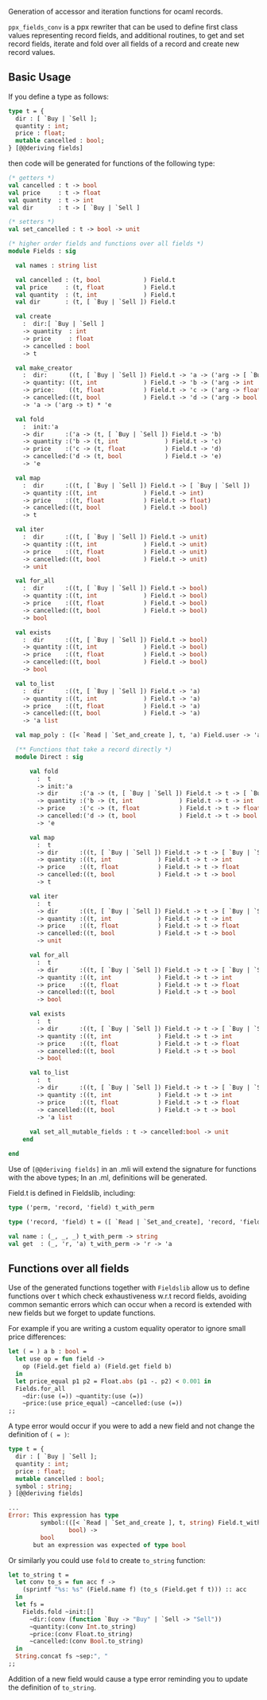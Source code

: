 Generation of accessor and iteration functions for ocaml records.

`ppx_fields_conv` is a ppx rewriter that can be used to define first
class values representing record fields, and additional routines, to
get and set record fields, iterate and fold over all fields of a
record and create new record values.

Basic Usage
-----------

If you define a type as follows:

<!--BEGIN type_decl-->
```ocaml
type t = {
  dir : [ `Buy | `Sell ];
  quantity : int;
  price : float;
  mutable cancelled : bool;
} [@@deriving fields]
```
<!--END-->

then code will be generated for functions of the following type:

<!--BEGIN generated_sig-->
```ocaml
(* getters *)
val cancelled : t -> bool
val price     : t -> float
val quantity  : t -> int
val dir       : t -> [ `Buy | `Sell ]

(* setters *)
val set_cancelled : t -> bool -> unit

(* higher order fields and functions over all fields *)
module Fields : sig

  val names : string list

  val cancelled : (t, bool            ) Field.t
  val price     : (t, float           ) Field.t
  val quantity  : (t, int             ) Field.t
  val dir       : (t, [ `Buy | `Sell ]) Field.t

  val create
    :  dir:[ `Buy | `Sell ]
    -> quantity  : int
    -> price     : float
    -> cancelled : bool
    -> t

  val make_creator
    :  dir:      ((t, [ `Buy | `Sell ]) Field.t -> 'a -> ('arg -> [ `Buy | `Sell ]) * 'b)
    -> quantity: ((t, int             ) Field.t -> 'b -> ('arg -> int             ) * 'c)
    -> price:    ((t, float           ) Field.t -> 'c -> ('arg -> float           ) * 'd)
    -> cancelled:((t, bool            ) Field.t -> 'd -> ('arg -> bool            ) * 'e)
    -> 'a -> ('arg -> t) * 'e

  val fold
    :  init:'a
    -> dir      :('a -> (t, [ `Buy | `Sell ]) Field.t -> 'b)
    -> quantity :('b -> (t, int             ) Field.t -> 'c)
    -> price    :('c -> (t, float           ) Field.t -> 'd)
    -> cancelled:('d -> (t, bool            ) Field.t -> 'e)
    -> 'e

  val map
    :  dir      :((t, [ `Buy | `Sell ]) Field.t -> [ `Buy | `Sell ])
    -> quantity :((t, int             ) Field.t -> int)
    -> price    :((t, float           ) Field.t -> float)
    -> cancelled:((t, bool            ) Field.t -> bool)
    -> t

  val iter
    :  dir      :((t, [ `Buy | `Sell ]) Field.t -> unit)
    -> quantity :((t, int             ) Field.t -> unit)
    -> price    :((t, float           ) Field.t -> unit)
    -> cancelled:((t, bool            ) Field.t -> unit)
    -> unit

  val for_all
    :  dir      :((t, [ `Buy | `Sell ]) Field.t -> bool)
    -> quantity :((t, int             ) Field.t -> bool)
    -> price    :((t, float           ) Field.t -> bool)
    -> cancelled:((t, bool            ) Field.t -> bool)
    -> bool

  val exists
    :  dir      :((t, [ `Buy | `Sell ]) Field.t -> bool)
    -> quantity :((t, int             ) Field.t -> bool)
    -> price    :((t, float           ) Field.t -> bool)
    -> cancelled:((t, bool            ) Field.t -> bool)
    -> bool

  val to_list
    :  dir      :((t, [ `Buy | `Sell ]) Field.t -> 'a)
    -> quantity :((t, int             ) Field.t -> 'a)
    -> price    :((t, float           ) Field.t -> 'a)
    -> cancelled:((t, bool            ) Field.t -> 'a)
    -> 'a list

  val map_poly : ([< `Read | `Set_and_create ], t, 'a) Field.user -> 'a list

  (** Functions that take a record directly *)
  module Direct : sig

      val fold
        :  t
        -> init:'a
        -> dir      :('a -> (t, [ `Buy | `Sell ]) Field.t -> t -> [ `Buy | `Sell ] -> 'b)
        -> quantity :('b -> (t, int             ) Field.t -> t -> int              -> 'c)
        -> price    :('c -> (t, float           ) Field.t -> t -> float            -> 'd)
        -> cancelled:('d -> (t, bool            ) Field.t -> t -> bool             -> 'e)
        -> 'e

      val map
        :  t
        -> dir      :((t, [ `Buy | `Sell ]) Field.t -> t -> [ `Buy | `Sell ] -> [ `Buy | `Sell ])
        -> quantity :((t, int             ) Field.t -> t -> int              -> int)
        -> price    :((t, float           ) Field.t -> t -> float            -> float)
        -> cancelled:((t, bool            ) Field.t -> t -> bool             -> bool)
        -> t

      val iter
        :  t
        -> dir      :((t, [ `Buy | `Sell ]) Field.t -> t -> [ `Buy | `Sell ] -> unit)
        -> quantity :((t, int             ) Field.t -> t -> int              -> unit)
        -> price    :((t, float           ) Field.t -> t -> float            -> unit)
        -> cancelled:((t, bool            ) Field.t -> t -> bool             -> unit)
        -> unit

      val for_all
        :  t
        -> dir      :((t, [ `Buy | `Sell ]) Field.t -> t -> [ `Buy | `Sell ] -> bool)
        -> quantity :((t, int             ) Field.t -> t -> int              -> bool)
        -> price    :((t, float           ) Field.t -> t -> float            -> bool)
        -> cancelled:((t, bool            ) Field.t -> t -> bool             -> bool)
        -> bool

      val exists
        :  t
        -> dir      :((t, [ `Buy | `Sell ]) Field.t -> t -> [ `Buy | `Sell ] -> bool)
        -> quantity :((t, int             ) Field.t -> t -> int              -> bool)
        -> price    :((t, float           ) Field.t -> t -> float            -> bool)
        -> cancelled:((t, bool            ) Field.t -> t -> bool             -> bool)
        -> bool

      val to_list
        :  t
        -> dir      :((t, [ `Buy | `Sell ]) Field.t -> t -> [ `Buy | `Sell ] -> 'a)
        -> quantity :((t, int             ) Field.t -> t -> int              -> 'a)
        -> price    :((t, float           ) Field.t -> t -> float            -> 'a)
        -> cancelled:((t, bool            ) Field.t -> t -> bool             -> 'a)
        -> 'a list
        
      val set_all_mutable_fields : t -> cancelled:bool -> unit
    end

end
```
<!--END-->

Use of `[@@deriving fields]` in an .mli will extend the signature for
functions with the above types; In an .ml, definitions will be
generated.

Field.t is defined in Fieldslib, including:

```ocaml
type ('perm, 'record, 'field) t_with_perm

type ('record, 'field) t = ([ `Read | `Set_and_create], 'record, 'field) t_with_perm

val name : (_, _, _) t_with_perm -> string
val get  : (_, 'r, 'a) t_with_perm -> 'r -> 'a
```

Functions over all fields
-------------------------

Use of the generated functions together with `Fieldslib` allow us to
define functions over t which check exhaustiveness w.r.t record
fields, avoiding common semantic errors which can occur when a record
is extended with new fields but we forget to update functions.

For example if you are writing a custom equality operator to ignore
small price differences:

```ocaml
let ( = ) a b : bool =
  let use op = fun field ->
    op (Field.get field a) (Field.get field b)
  in
  let price_equal p1 p2 = Float.abs (p1 -. p2) < 0.001 in
  Fields.for_all
    ~dir:(use (=)) ~quantity:(use (=))
    ~price:(use price_equal) ~cancelled:(use (=))
;;
```

A type error would occur if you were to add a new field and not change
the definition of `( = )`:

```ocaml
type t = {
  dir : [ `Buy | `Sell ];
  quantity : int;
  price : float;
  mutable cancelled : bool;
  symbol : string;
} [@@deriving fields]

...
Error: This expression has type
         symbol:(([< `Read | `Set_and_create ], t, string) Field.t_with_perm ->
                 bool) ->
         bool
       but an expression was expected of type bool
```

Or similarly you could use `fold` to create `to_string` function:

```ocaml
let to_string t =
  let conv to_s = fun acc f ->
    (sprintf "%s: %s" (Field.name f) (to_s (Field.get f t))) :: acc
  in
  let fs =
    Fields.fold ~init:[]
      ~dir:(conv (function `Buy -> "Buy" | `Sell -> "Sell"))
      ~quantity:(conv Int.to_string)
      ~price:(conv Float.to_string)
      ~cancelled:(conv Bool.to_string)
  in
  String.concat fs ~sep:", "
;;
```

Addition of a new field would cause a type error reminding you to
update the definition of `to_string`.
